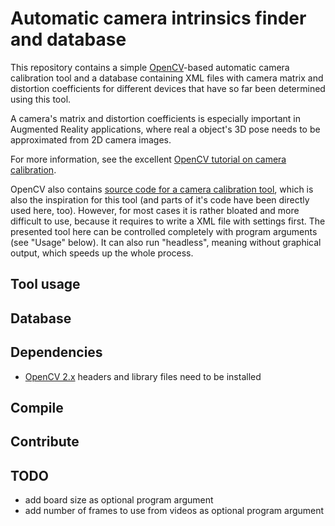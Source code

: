 # Automatic camera intrinsics finder and database

This repository contains a simple [OpenCV](http://opencv.org)-based automatic camera calibration tool and a database containing XML files with camera matrix and distortion coefficients for different devices that have so far been determined using this tool.

A camera's matrix and distortion coefficients is especially important in Augmented Reality applications, where real a object's 3D pose needs to be approximated from 2D camera images.

For more information, see the excellent [OpenCV tutorial on camera calibration](http://docs.opencv.org/trunk/doc/tutorials/calib3d/camera_calibration/camera_calibration.html).

OpenCV also contains [source code for a camera calibration tool](http://docs.opencv.org/trunk/_downloads/camera_calibration.cpp), which is also the inspiration for this tool (and parts of it's code have been directly used here, too). However, for most cases it is rather bloated and more difficult to use, because it requires to write a XML file with settings first. The presented tool here can be controlled completely with program arguments (see "Usage" below). It can also run "headless", meaning without graphical output, which speeds up the whole process.

## Tool usage

## Database

## Dependencies

* [OpenCV 2.x](http://opencv.org) headers and library files need to be installed

## Compile

## Contribute

## TODO

* add board size as optional program argument
* add number of frames to use from videos as optional program argument
